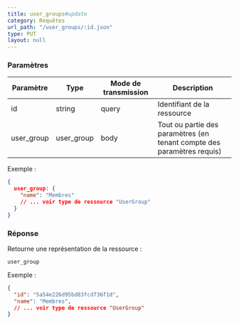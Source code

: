 ```yaml
---
title: user_groups#update
category: Requêtes
url_path: "/user_groups/:id.json"
type: PUT
layout: null
---
```


### Paramètres

| Paramètre    | **Type**     | Mode de transmission | Description                                                  |
| ------------ | ------------ | -------------------- | ------------------------------------------------------------ |
| id           | string       | query                | Identifiant de la ressource                                   |
| user_group | user_group | body                 | Tout ou partie des paramètres (en tenant compte des paramètres requis) |

Exemple :

```json
{
  user_group: {
    "name": "Membres"
    // ... voir type de ressource "UserGroup"
  }
}
```


### Réponse

Retourne une représentation de la ressource :

```
user_group
```

Exemple :

```json
{
  "id": "5a54e226d95bd83fcd736f1d",
  "name": "Membres",
  // ... voir type de ressource "UserGroup"
}
```
